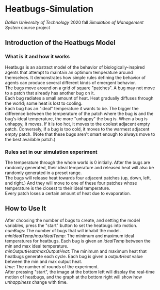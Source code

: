 # Heatbugs-Simulation  
_Dalian University of Technology_ 2020 fall _Simulation of Management System_ course project  
## Introduction of the Heatbugs Model  
### What is it and how it works
Heatbugs is an abstract model of the behavior of biologically-inspired agents that attempt to maintain an optimum temperature around themselves. It demonstrates how simple rules defining the behavior of agents can produce several different kinds of emergent behavior.  
The bugs move around on a grid of square "patches". A bug may not move to a patch that already has another bug on it.  
Each bug radiates a small amount of heat. Heat gradually diffuses through the world; some heat is lost to cooling.  
Each bug has an "ideal" temperature it wants to be. The bigger the difference between the temperature of the patch where the bug is and the bug's ideal temperature, the more "unhappy" the bug is. When a bug is unhappy, it moves. If it is too hot, it moves to the coolest adjacent empty patch. Conversely, if a bug is too cold, it moves to the warmest adjacent empty patch. (Note that these bugs aren't smart enough to always move to the best available patch.)  
### Rules set in our simulation experiment
The temperature through the whole world is 0 initially. After the bugs are randomly generated, their ideal temperature and released heat will also be randomly generated in a preset range.  
The bugs will release heat towards four adjacent patches (up, down, left, and right.) And they will move to one of these four patches whose temperature is the closest to their ideal temperature.  
Every patch loses a certain amount of heat due to evaporation.  
## How to Use It
After choosing the number of bugs to create, and setting the model variables, press the "start" button to set the heatbugs into motion.  
_numBugs_: The number of bugs that will inhabit the model.  
_minIdealTemp/maxIdealTemp_: The minimum and maximum ideal temperatures for heatbugs. Each bug is given an _idealTemp_ between the min and max ideal temperature.  
_minOutputHeat/maxOutputHeat_: The minimum and maximum heat that heatbugs generate each cycle. Each bug is given a _outputHeat_ value between the min and max output heat.   
_time_: The number of rounds of the experiment.  
After pressing "start", the image at the bottom left will display the real-time motion of heatbugs, and the graph at the bottom right will show how _unhappiness_ change with time.  
